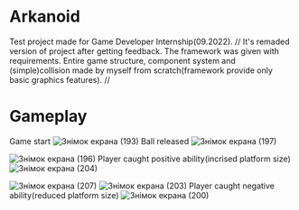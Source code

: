 # Arkanoid
Test project made for Game Developer Internship(09.2022). 
//
It's remaded version of project after getting feedback. 
The framework was given with requirements. Entire game structure,
component system and (simple)collision made by myself from scratch(framework provide only basic graphics features).
//

# Gameplay
Game start
![Знімок екрана (193)](https://user-images.githubusercontent.com/113302630/208679750-3a43d217-93a8-491a-95b2-835a5b9abcb1.png)
Ball released
![Знімок екрана (197)](https://user-images.githubusercontent.com/113302630/208679762-2165245e-115c-44f5-b989-d0596b93ec80.png)

![Знімок екрана (196)](https://user-images.githubusercontent.com/113302630/208679795-413d1332-b552-41f7-a64f-baa6d013dcb1.png)
Player caught positive ability(incrised platform size)
![Знімок екрана (204)](https://user-images.githubusercontent.com/113302630/208680743-b2857b48-777a-4bcc-b0de-41ae00289400.png)

![Знімок екрана (207)](https://user-images.githubusercontent.com/113302630/208679830-29b0e135-7466-4bae-b240-87617b9ce680.png)
![Знімок екрана (203)](https://user-images.githubusercontent.com/113302630/208679850-f20ade93-e215-4ef0-a984-4f005c1cfac7.png)
Player caught negative ability(reduced platform size)
![Знімок екрана (200)](https://user-images.githubusercontent.com/113302630/208679930-e58932a7-c76c-415d-ab30-64ee089c0c3f.png)
